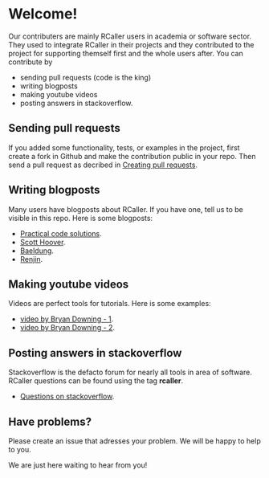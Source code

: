 # Welcome!

Our contributers are mainly RCaller users in academia or software sector. They used to integrate RCaller in their projects and they contributed to the project 
for supporting themself first and the whole users after. You can contribute by

- sending pull requests (code is the king)
- writing blogposts
- making youtube videos
- posting answers in stackoverflow.

## Sending pull requests
If you added some functionality, tests, or examples in the project, first create a fork in Github and make the contribution public in your repo. 
Then send a pull request as decribed in [Creating pull requests](https://docs.github.com/en/github/collaborating-with-issues-and-pull-requests/creating-a-pull-request).

## Writing blogposts
Many users have blogposts about RCaller. If you have one, tell us to be visible in this repo. Here is some blogposts:
- [Practical code solutions](http://stdioe.blogspot.com/search/label/rcaller).
- [Scott Hoover](https://scottdhoover.wordpress.com/2013/05/08/a-basic-rcaller-example/).
- [Baeldung](https://www.baeldung.com/java-r-integration).
- [Renjin](http://docs.renjin.org/en/latest/introduction.html).

## Making youtube videos
Videos are perfect tools for tutorials. Here is some examples:
- [video by Bryan Downing - 1](https://www.youtube.com/watch?v=hZDwuCV2fO8).
- [video by Bryan Downing - 2](https://www.youtube.com/watch?v=fHt0cq-6BvM).

## Posting answers in stackoverflow
Stackoverflow is the defacto forum for nearly all tools in area of software. RCaller questions can be found using the tag **rcaller**.
- [Questions on stackoverflow](https://stackoverflow.com/questions/tagged/rcaller).


## Have problems?
Please create an issue that adresses your problem. We will be happy to help to you.


We are just here waiting to hear from you!
